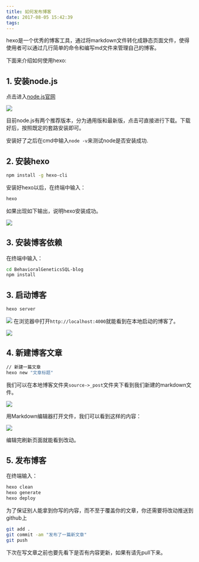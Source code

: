```yaml
---
title: 如何发布博客
date: 2017-08-05 15:42:39
tags:
---
```

hexo是一个优秀的博客工具，通过将markdown文件转化成静态页面文件，使得使用者可以通过几行简单的命令和编写md文件来管理自己的博客。

下面来介绍如何使用hexo:

## 1. **安装node.js**

点击进入[node.js官网](https://nodejs.org/en/)

![](https://fs.andylistudio.com/blog/post001/post-1-01.png/default)

目前node.js有两个推荐版本，分为通用版和最新版，点击可直接进行下载。下载好后，按照既定的套路安装即可。

安装好了之后在cmd中输入`node -v`来测试node是否安装成功.

## 2. **安装hexo**
```bash
npm install -g hexo-cli
```
安装好hexo以后，在终端中输入：
```bash
hexo
```
如果出现如下输出，说明hexo安装成功。

![](https://fs.andylistudio.com/blog/post001/post-1-02.png/default)

## 3. **安装博客依赖**

在终端中输入：
```bash
cd BehavioralGeneticsSQL-blog
npm install
```
## 3. **启动博客**
```bash
hexo server
```
![](https://fs.andylistudio.com/blog/post001/post-1-05.png/default)
在浏览器中打开`http://localhost:4000`就能看到在本地启动的博客了。

![](https://fs.andylistudio.com/blog/post001/post-1-06.png/default)

## 4. **新建博客文章**
```bash
// 新建一篇文章
hexo new "文章标题"
```
我们可以在本地博客文件夹`source->_post`文件夹下看到我们新建的markdown文件。

![](https://fs.andylistudio.com/blog/post001/post-1-03.png/default)

用Markdown编辑器打开文件，我们可以看到这样的内容：

![](https://fs.andylistudio.com/blog/post001/post-1-04.png/default)

编辑完刷新页面就能看到改动。

## 5. **发布博客**

在终端输入：
```bash
hexo clean
hexo generate
hexo deploy
```
为了保证别人能拿到你写的内容，而不至于覆盖你的文章，你还需要将改动推送到github上
```bash
git add .
git commit -am "发布了一篇新文章"
git push
```
下次在写文章之前也要先看下是否有内容更新，如果有请先pull下来。


